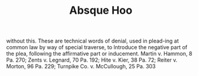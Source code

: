---
title: Absque Hoo
permalink: "/definitions/absque-hoo.html"
body: without this. These are technical words of denial, used in plead-ing at common
  law by way of special traverse, to lntroduce the negative part of the plea, following
  the affirmative part or inducement. Martin v. Hammon, 8 Pa. 270; Zents v. Legnard,
  70 Pa. 192; Hite v. Kier, 38 Pa. 72; Reiter v. Morton, 96 Pa. 229; Turnpike Co.
  v. McCullough, 25 Pa. 303
published_at: '2018-07-07'
layout: post
---